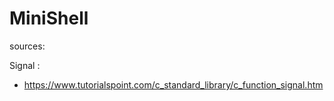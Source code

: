 # MiniShell

sources:

Signal :

- https://www.tutorialspoint.com/c_standard_library/c_function_signal.htm
